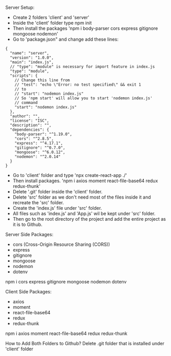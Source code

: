 Server Setup:
- Create 2 folders 'client' and 'server'
- Inside the 'client' folder type npm init
- Then install the packages 'npm i body-parser cors express gitignore mongoose nodemon'
- Go to 'package.json" and change add these lines:

```
{
  "name": "server",
  "version": "1.0.0",
  "main": "index.js",
  // "type": "module" is necessary for import feature in index.js 
  "type": "module",
  "scripts": {
    // Change this line from
    // "test": "echo \"Error: no test specified\" && exit 1
    // to
    // "start": "nodemon index.js"
    // So 'npm start' will allow you to start 'nodemon index.js'
    // command
    "start": "nodemon index.js"
  },
  "author": "",
  "license": "ISC",
  "description": "",
  "dependencies": {
    "body-parser": "^1.19.0",
    "cors": "^2.8.5",
    "express": "^4.17.1",
    "gitignore": "^0.7.0",
    "mongoose": "^6.0.12",
    "nodemon": "^2.0.14"
  }
}
```
- Go to 'client' folder and type 'npx create-react-app ./'
- Then install packages. 'npm i axios moment react-file-base64 redux redux-thunk'
- Delete '.git' folder inside the 'client' folder.
- Delete 'src' folder as we don't need most of the files inside it and recreate the 'src' folder.
- Create the 'index.js' file under 'src' folder.
- All files such as 'index.js' and 'App.js' wil be kept under 'src' folder.
- Then go to the root directory of the project and add the entire project as it is to Github.

Server Side Packages:
- cors (Cross-Origin Resource Sharing (CORS))
- express
- gitignore
- mongoose
- nodemon
- dotenv

npm i cors express gitignore mongoose nodemon dotenv

Client Side Packages:
- axios
- moment
- react-file-base64
- redux
- redux-thunk

npm i axios moment react-file-base64 redux redux-thunk

How to Add Both Folders to Github?
Delete .git folder that is installed under 'client' folder
